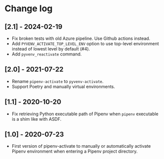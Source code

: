 # Change log

## [2.1] - 2024-02-19

- Fix broken tests with old Azure pipeline. Use Github actions instead.
- Add `PYVENV_ACTIVATE_TOP_LEVEL_ENV` option to use top-level environment instead of lowest level by default (#4).
- Add `pyvenv_reactivate` command.

## [2.0] - 2021-07-22

- Rename `pipenv-activate` to `pyvenv-activate`.
- Support Poetry and manually virtual environments.

## [1.1] - 2020-10-20

- Fix retrieving Python executable path of Pipenv when `pipenv` executable is
  a shim like with ASDF.

## [1.0] - 2020-07-23

- First version of pipenv-activate to manually or automatically activate
  Pipenv environment when entering a Pipenv project directory.
